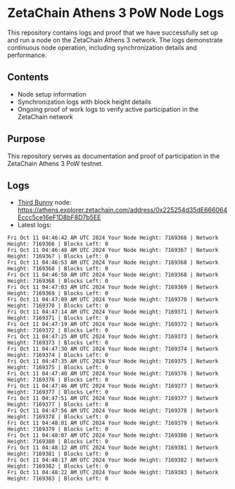 # ZetaChain Athens 3 PoW Node Logs
This repository contains logs and proof that we have successfully set up and run a node on the ZetaChain Athens 3 network. The logs demonstrate continuous node operation, including synchronization details and performance.

## Contents
- Node setup information
- Synchronization logs with block height details
- Ongoing proof of work logs to verify active participation in the ZetaChain network

## Purpose
This repository serves as documentation and proof of participation in the ZetaChain Athens 3 PoW testnet.

## Logs

- [Third Bunny](https://thirdbunny.xyz/) node: https://athens.explorer.zetachain.com/address/0x225254d35dE666064Eccc5ce16eF1D8bF8D7b5EE
- Latest logs:
```
Fri Oct 11 04:46:42 AM UTC 2024 Your Node Height: 7169366 | Network Height: 7169366 | Blocks Left: 0
Fri Oct 11 04:46:48 AM UTC 2024 Your Node Height: 7169367 | Network Height: 7169367 | Blocks Left: 0
Fri Oct 11 04:46:53 AM UTC 2024 Your Node Height: 7169368 | Network Height: 7169368 | Blocks Left: 0
Fri Oct 11 04:46:58 AM UTC 2024 Your Node Height: 7169368 | Network Height: 7169368 | Blocks Left: 0
Fri Oct 11 04:47:03 AM UTC 2024 Your Node Height: 7169369 | Network Height: 7169369 | Blocks Left: 0
Fri Oct 11 04:47:09 AM UTC 2024 Your Node Height: 7169370 | Network Height: 7169370 | Blocks Left: 0
Fri Oct 11 04:47:14 AM UTC 2024 Your Node Height: 7169371 | Network Height: 7169371 | Blocks Left: 0
Fri Oct 11 04:47:19 AM UTC 2024 Your Node Height: 7169372 | Network Height: 7169372 | Blocks Left: 0
Fri Oct 11 04:47:25 AM UTC 2024 Your Node Height: 7169373 | Network Height: 7169373 | Blocks Left: 0
Fri Oct 11 04:47:30 AM UTC 2024 Your Node Height: 7169374 | Network Height: 7169374 | Blocks Left: 0
Fri Oct 11 04:47:35 AM UTC 2024 Your Node Height: 7169375 | Network Height: 7169375 | Blocks Left: 0
Fri Oct 11 04:47:40 AM UTC 2024 Your Node Height: 7169376 | Network Height: 7169376 | Blocks Left: 0
Fri Oct 11 04:47:46 AM UTC 2024 Your Node Height: 7169377 | Network Height: 7169377 | Blocks Left: 0
Fri Oct 11 04:47:51 AM UTC 2024 Your Node Height: 7169377 | Network Height: 7169377 | Blocks Left: 0
Fri Oct 11 04:47:56 AM UTC 2024 Your Node Height: 7169378 | Network Height: 7169378 | Blocks Left: 0
Fri Oct 11 04:48:01 AM UTC 2024 Your Node Height: 7169379 | Network Height: 7169379 | Blocks Left: 0
Fri Oct 11 04:48:07 AM UTC 2024 Your Node Height: 7169380 | Network Height: 7169380 | Blocks Left: 0
Fri Oct 11 04:48:12 AM UTC 2024 Your Node Height: 7169381 | Network Height: 7169381 | Blocks Left: 0
Fri Oct 11 04:48:17 AM UTC 2024 Your Node Height: 7169382 | Network Height: 7169382 | Blocks Left: 0
Fri Oct 11 04:48:22 AM UTC 2024 Your Node Height: 7169383 | Network Height: 7169383 | Blocks Left: 0
```
